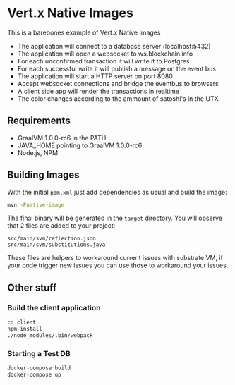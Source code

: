 # Vert.x Native Images

This is a barebones example of Vert.x Native Images

* The application will connect to a database server (localhost:5432)
* The application will open a websocket to ws.blockchain.info
* For each unconfirmed transaction it will write it to Postgres
* For each successful write it will publish a message on the event bus
* The application will start a HTTP server on port 8080
* Accept websocket connections and bridge the eventbus to browsers
* A client side app will render the transactions in realtime
* The color changes according to the ammount of satoshi's in the UTX

## Requirements

* GraalVM 1.0.0-rc6 in the PATH
* JAVA_HOME pointing to GraalVM 1.0.0-rc6
* Node.js, NPM

## Building Images

With the initial `pom.xml` just add dependencies as usual and build the image:

```sh
mvn -Pnative-image
```

The final binary will be generated in the `target` directory. You will observe
that 2 files are added to your project:

```
src/main/svm/reflection.json
src/main/svm/substitutions.java
```

These files are helpers to workaround current issues with substrate VM, if your
code trigger new issues you can use those to workaround your issues.

## Other stuff

### Build the client application

```sh
cd client
npm install
./node_modules/.bin/webpack
```

### Starting a Test DB

```sh
docker-compose build
docker-compose up
```
